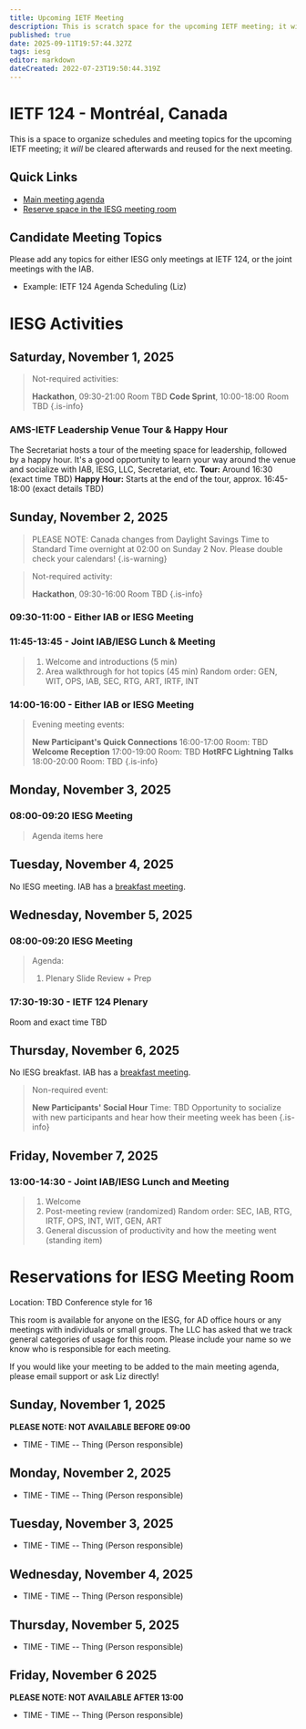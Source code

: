 ```yaml
---
title: Upcoming IETF Meeting
description: This is scratch space for the upcoming IETF meeting; it will be cleared afterwards and reused for the next meeting.
published: true
date: 2025-09-11T19:57:44.327Z
tags: iesg
editor: markdown
dateCreated: 2022-07-23T19:50:44.319Z
---
```


# IETF 124 - Montréal, Canada
This is a space to organize schedules and meeting topics for the upcoming IETF meeting; it *will* be cleared afterwards and reused for the next meeting. 

## Quick Links
- [Main meeting agenda](https://datatracker.ietf.org/meeting/agenda/)
- [Reserve space in the IESG meeting room](#IESGBreakoutRoom)


## Candidate Meeting Topics
Please add any topics for either IESG only meetings at IETF 124, or the joint meetings with the IAB.

- Example: IETF 124 Agenda Scheduling (Liz)


# IESG Activities

## Saturday, November 1, 2025


> Not-required activities:
> 
>  **Hackathon**, 09:30-21:00
>     Room TBD
>  **Code Sprint**, 10:00-18:00
>    Room TBD
{.is-info}



### AMS-IETF Leadership Venue Tour & Happy Hour
The Secretariat hosts a tour of the meeting space for leadership, followed by a happy hour. It's a good opportunity to learn your way around the venue and socialize with IAB, IESG, LLC, Secretariat, etc.
**Tour:** Around 16:30 (exact time TBD)
**Happy Hour:** Starts at the end of the tour, approx. 16:45-18:00 (exact details TBD)




## Sunday, November 2, 2025

> PLEASE NOTE: Canada changes from Daylight Savings Time to Standard Time overnight at 02:00 on Sunday 2 Nov. Please double check your calendars!
{.is-warning}


> Not-required activity:
> 
>   **Hackathon**, 09:30-16:00
>     Room TBD
{.is-info}


### 09:30-11:00 - Either IAB or IESG Meeting

### 11:45-13:45 - Joint IAB/IESG Lunch & Meeting

>1. Welcome and introductions (5 min)
>2. Area walkthrough for hot topics (45 min)
    Random order: GEN, WIT, OPS, IAB, SEC, RTG, ART, IRTF, INT

### 14:00-16:00 - Either IAB or IESG Meeting


> Evening meeting events:
> 
> **New Participant's Quick Connections** 16:00-17:00
>   Room: TBD
> **Welcome Reception** 17:00-19:00
>   Room: TBD
> **HotRFC Lightning Talks** 18:00-20:00
>   Room: TBD
{.is-info}




## Monday, November 3, 2025

### 08:00-09:20 IESG Meeting

>Agenda items here
 
## Tuesday, November 4, 2025

No IESG meeting. IAB has a [breakfast meeting](https://wiki.ietf.org/group/iab/Agenda124).


  
## Wednesday, November 5, 2025
### 08:00-09:20 IESG Meeting 


> Agenda:
> 1. Plenary Slide Review + Prep



### 17:30-19:30 - IETF 124 Plenary 
Room and exact time TBD


## Thursday, November 6, 2025

No IESG breakfast. IAB has a [breakfast meeting](https://wiki.ietf.org/group/iab/Agenda124).

> Non-required event:
> 
> **New Participants' Social Hour** Time: TBD
> Opportunity to socialize with new participants and hear how their meeting week has been
{.is-info}


## Friday, November 7, 2025

### 13:00-14:30 - Joint IAB/IESG Lunch and Meeting

> 1. Welcome
> 2. Post-meeting review (randomized)
    Random order: SEC, IAB, RTG, IRTF, OPS, INT, WIT, GEN, ART
> 3. General discussion of productivity and how the meeting went (standing item)



# <a id="IESGBreakoutRoom"></a>Reservations for IESG Meeting Room

Location: TBD
Conference style for 16

This room is available for anyone on the IESG, for AD office hours or any meetings with individuals or small groups. The LLC has asked that we track general categories of usage for this room. Please include your name so we know who is responsible for each meeting.

If you would like your meeting to be added to the main meeting agenda, please email support or ask Liz directly!

## Sunday, November 1, 2025
**PLEASE NOTE: NOT AVAILABLE BEFORE 09:00**

* TIME - TIME -- Thing (Person responsible)

## Monday, November 2, 2025

* TIME - TIME -- Thing (Person responsible)


## Tuesday, November 3, 2025

* TIME - TIME -- Thing (Person responsible)


## Wednesday, November 4, 2025

* TIME - TIME -- Thing (Person responsible)


## Thursday, November 5, 2025

* TIME - TIME -- Thing (Person responsible)


## Friday, November 6 2025
**PLEASE NOTE: NOT AVAILABLE AFTER 13:00**

* TIME - TIME -- Thing (Person responsible)


